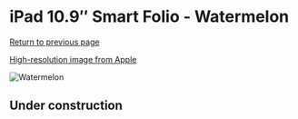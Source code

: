# iPad 10.9″ Smart Folio - Watermelon

[Return to previous page](/ipad_10)

[High-resolution image from Apple](https://store.storeimages.cdn-apple.com/8756/as-images.apple.com/is/MQDT3?wid=4500&hei=4500&fmt=png)

<div style="width: 512px"><img src="/almost_uncompressed/MQDT3.webp" alt="Watermelon"></div>

## Under construction

